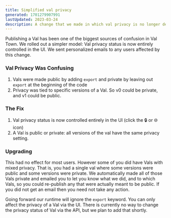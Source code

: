 ```yaml
---
title: Simplified val privacy
generated: 1701279907991
lastUpdated: 2023-03-24
description: A change that we made in which val privacy is no longer determined by whether the values in JavaScript are exported, but rather through a UI element.
---
```


Publishing a Val has been one of the biggest sources of confusion in Val Town.
We rolled out a simpler model: Val privacy status is now entirely controlled in
the UI. We sent personalized emails to any users affected by this change.

### Val Privacy Was Confusing

1. Vals were made public by adding `export` and private by leaving out `export`
   at the beginning of the code
2. Privacy was tied to specific versions of a Val. So v0 could be private, and
   v1 could be public.

### The Fix

1. Val privacy status is now controlled entirely in the UI (click the 🔒 or
   🌐 icon)
2. A Val is public or private: all versions of the val have the same privacy
   setting.

### Upgrading

This had no effect for most users. However some of you did have Vals with mixed
privacy. That is, you had a single val where some versions were public and some
versions were private. We automatically made all of those Vals private and
emailed you to let you know what we did, and to which Vals, so you could
re-publish any that were actually meant to be public. If you did not get an
email then you need not take any action.

Going forward our runtime will ignore the `export` keyword. You can only affect
the privacy of a Val via the UI. There is currently no way to change the privacy
status of Val via the API, but we plan to add that shortly.
